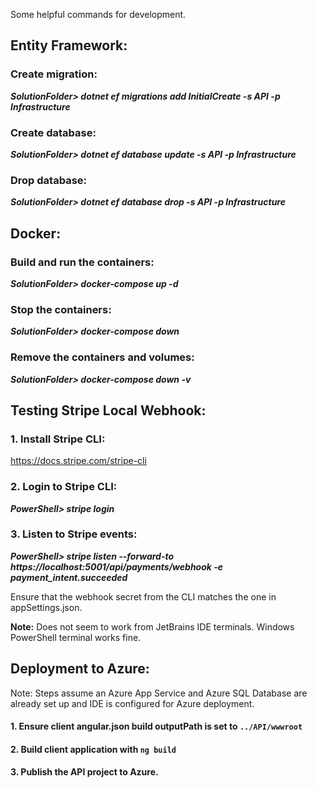 ﻿Some helpful commands for development.

## Entity Framework:
###  Create migration:
***SolutionFolder> dotnet ef migrations add InitialCreate -s API -p Infrastructure***

### Create database:
***SolutionFolder> dotnet ef database update -s API -p Infrastructure***

### Drop database:
***SolutionFolder> dotnet ef database drop -s API -p Infrastructure***


## Docker:
### Build and run the containers:
***SolutionFolder> docker-compose up -d***

### Stop the containers:
***SolutionFolder> docker-compose down***

### Remove the containers and volumes:
***SolutionFolder> docker-compose down -v***


## Testing Stripe Local Webhook:
### 1. Install Stripe CLI:
https://docs.stripe.com/stripe-cli

### 2. Login to Stripe CLI:
***PowerShell> stripe login***

### 3. Listen to Stripe events:
***PowerShell> stripe listen --forward-to https://localhost:5001/api/payments/webhook -e payment_intent.succeeded***

Ensure that the webhook secret from the CLI matches the one in appSettings.json.

**Note:** Does not seem to work from JetBrains IDE terminals. Windows PowerShell terminal works fine.


## Deployment to Azure:
Note: Steps assume an Azure App Service and Azure SQL Database are already set up and IDE is configured for Azure deployment.
#### 1. Ensure client angular.json build outputPath is set to `../API/wwwroot`
#### 2. Build client application with `ng build`
#### 3. Publish the API project to Azure.